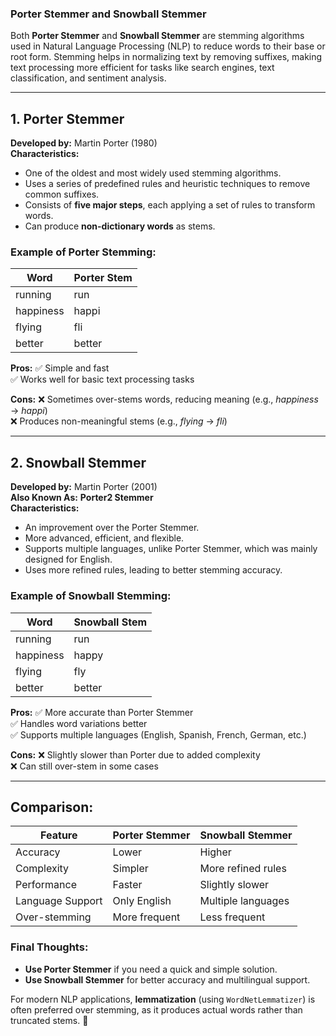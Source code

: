 ### **Porter Stemmer and Snowball Stemmer**

Both **Porter Stemmer** and **Snowball Stemmer** are stemming algorithms used in Natural Language Processing (NLP) to reduce words to their base or root form. Stemming helps in normalizing text by removing suffixes, making text processing more efficient for tasks like search engines, text classification, and sentiment analysis.

---

## **1. Porter Stemmer**
**Developed by:** Martin Porter (1980)  
**Characteristics:**
- One of the oldest and most widely used stemming algorithms.
- Uses a series of predefined rules and heuristic techniques to remove common suffixes.
- Consists of **five major steps**, each applying a set of rules to transform words.
- Can produce **non-dictionary words** as stems.

### **Example of Porter Stemming:**
| Word | Porter Stem |
|-------|-------------|
| running | run |
| happiness | happi |
| flying | fli |
| better | better |

**Pros:**
✅ Simple and fast  
✅ Works well for basic text processing tasks  

**Cons:**
❌ Sometimes over-stems words, reducing meaning (e.g., *happiness* → *happi*)  
❌ Produces non-meaningful stems (e.g., *flying* → *fli*)  

---

## **2. Snowball Stemmer**
**Developed by:** Martin Porter (2001)  
**Also Known As:** **Porter2 Stemmer**  
**Characteristics:**
- An improvement over the Porter Stemmer.
- More advanced, efficient, and flexible.
- Supports multiple languages, unlike Porter Stemmer, which was mainly designed for English.
- Uses more refined rules, leading to better stemming accuracy.

### **Example of Snowball Stemming:**
| Word | Snowball Stem |
|--------|--------------|
| running | run |
| happiness | happy |
| flying | fly |
| better | better |

**Pros:**
✅ More accurate than Porter Stemmer  
✅ Handles word variations better  
✅ Supports multiple languages (English, Spanish, French, German, etc.)  

**Cons:**
❌ Slightly slower than Porter due to added complexity  
❌ Can still over-stem in some cases  

---

## **Comparison:**
| Feature | Porter Stemmer | Snowball Stemmer |
|----------|---------------|----------------|
| Accuracy | Lower | Higher |
| Complexity | Simpler | More refined rules |
| Performance | Faster | Slightly slower |
| Language Support | Only English | Multiple languages |
| Over-stemming | More frequent | Less frequent |

### **Final Thoughts:**
- **Use Porter Stemmer** if you need a quick and simple solution.
- **Use Snowball Stemmer** for better accuracy and multilingual support.

For modern NLP applications, **lemmatization** (using `WordNetLemmatizer`) is often preferred over stemming, as it produces actual words rather than truncated stems. 🚀
